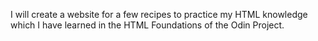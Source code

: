 I will create a website for a few recipes to practice my HTML knowledge which I have learned in the HTML Foundations of the Odin Project.
